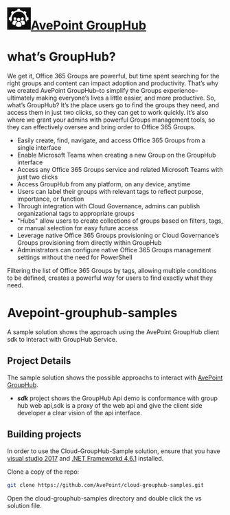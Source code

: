 # ![GroupHub](https://raw.githubusercontent.com/AvePoint/cloud-grouphub-samples/master/cloud-grouphub.png)[AvePoint GroupHub](https://gh.avepointonlineservices.com/)

# what’s GroupHub?  
We get it, Office 365 Groups are powerful, but time spent searching for the right groups and content can impact adoption
and productivity. That’s why we created AvePoint GroupHub–to simplify the Groups experience–ultimately making everyone’s
lives a little easier, and more productive.
So, what’s GroupHub? It’s the place users go to find the groups they need, and access them in just two clicks, so they can
get to work quickly. It’s also where we grant your admins with powerful Groups management tools, so they can effectively
oversee and bring order to Office 365 Groups.

*  Easily create, find, navigate, and access Office 365 Groups from a single interface
*  Enable Microsoft Teams when creating a new Group on the GroupHub interface
* Access any Office 365 Groups service and related Microsoft Teams with just two clicks
* Access GroupHub from any platform, on any device, anytime
* Users can label their groups with relevant tags to reflect purpose, importance, or function
* Through integration with Cloud Governance, admins can publish organizational tags to appropriate groups
* "Hubs" allow users to create collections of groups based on filters, tags, or manual selection for easy future access
* Leverage native Office 365 Groups provisioning or Cloud Governance’s Groups provisioning from directly within GroupHub
* Administrators can configure native Office 365 Groups management settings without the need for PowerShell

Filtering the list of Office 365 Groups by tags, allowing multiple conditions to be defined, creates a powerful way for users to
find exactly what they need. 

# Avepoint-grouphub-samples
A sample solution shows the approach using the AvePoint GroupHub client sdk to interact with GroupHub Service.

## Project Details
The sample solution shows the possible approachs to interact with [AvePoint GroupHub](https://gh.avepointonlineservices.com/). 

* **_sdk_** project shows the GroupHub Api demo is conformance with group hub web api,sdk is a proxy of the web api and give the client side developer a clear vision of the api interface.

## Building projects

In order to use the Cloud-GroupHub-Sample solution, ensure that you have [visual studio 2017](https://www.visualstudio.com/) and [.NET Frameworkd 4.6.1](https://www.microsoft.com/en-us/download/details.aspx?id=49982) installed.

Clone a copy of the repo:

```bash
git clone https://github.com/AvePoint/cloud-grouphub-samples.git
```
Open the cloud-grouphub-samples directory and double click the vs solution file.
